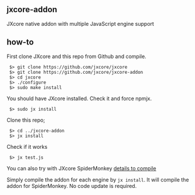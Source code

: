 ## jxcore-addon
JXcore native addon with multiple JavaScript engine support

## how-to
First clone JXcore and this repo from Github and compile.
```
 $> git clone https://github.com/jxcore/jxcore
 $> git clone https://github.com/jxcore/jxcore-addon
 $> cd jxcore
 $> ./configure 
 $> sudo make install
```

You should have JXcore installed. Check it and force npmjx.

```
 $> sudo jx install 
```

Clone this repo;
```
 $> cd ../jxcore-addon
 $> jx install
```

Check if it works
```
 $> jx test.js
```

You can also try with JXcore SpiderMonkey [details to compile](https://github.com/jxcore/jxcore/blob/master/doc/HOW_TO_COMPILE.md) 

Simply compile the addon for each engine by `jx install`. 
It will compile the addon for SpiderMonkey. No code update is required.
